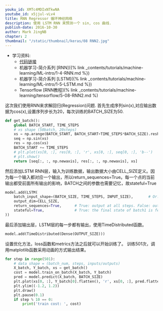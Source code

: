 ```yaml
---
youku_id: XMTc4MDIxNTkwNA
youtube_id: x5jjul-vLv4
title: RNN Regressor 循环神经网络
description: 使用 LSTM RNN 来预测一个 sin, cos 曲线. 
publish-date: 2016-10-30
author: Mark JingNB
chapter: 2
thumbnail: "/static/thumbnail/keras/08 RNN2.jpg"
---
```

* 学习资料:
  * [代码链接](https://github.com/MorvanZhou/tutorials/blob/master/kerasTUT/8-RNN_LSTM_Regressor_example.py)
  * 机器学习-简介系列 [RNN]({% link _contents/tutorials/machine-learning/ML-intro/1-4-RNN.md %})
  * 机器学习-简介系列 [LSTM]({% link _contents/tutorials/machine-learning/ML-intro/1-5-LSTM.md %})
  * Tensorflow [RNN教程](% link _contents/tutorials/machine-learning/tensorflow/5-08-RNN2.md %)
   
这次我们使用RNN来求解回归(Regression)问题.
首先生成序列sin(x),对应输出数据为cos(x),设置序列步长为20，每次训练的BATCH_SIZE为50.

```python
def get_batch():
    global BATCH_START, TIME_STEPS
    # xs shape (50batch, 20steps)
    xs = np.arange(BATCH_START, BATCH_START+TIME_STEPS*BATCH_SIZE).reshape((BATCH_SIZE, TIME_STEPS)) / (10*np.pi)
    seq = np.sin(xs)
    res = np.cos(xs)
    BATCH_START += TIME_STEPS
    # plt.plot(xs[0, :], res[0, :], 'r', xs[0, :], seq[0, :], 'b--')
    # plt.show()
    return [seq[:, :, np.newaxis], res[:, :, np.newaxis], xs]
```

然后添加LSTM RNN层，输入为训练数据，输出数据大小由CELL_SIZE定义。因为每一个输入都对应一个输出，所以return_sequences=True。每一个点的当前输出都受前面所有输出的影响，BATCH之间的参数也需要记忆，故stateful=True

```python
model.add(LSTM(
    batch_input_shape=(BATCH_SIZE, TIME_STEPS, INPUT_SIZE),       # Or: input_dim=INPUT_SIZE, input_length=TIME_STEPS,
    output_dim=CELL_SIZE,
    return_sequences=True,      # True: output at all steps. False: output as last step.
    stateful=True,              # True: the final state of batch1 is feed into the initial state of batch2
))
```

最后添加输出层，LSTM层的每一步都有输出，使用TimeDistributed函数。

```python
model.add(TimeDistributed(Dense(OUTPUT_SIZE)))
```
设置优化方法，loss函数和metrics方法之后就可以开始训练了。
训练501次，调用matplotlib函数采用动画的方式输出结果。

```python
for step in range(501):
    # data shape = (batch_num, steps, inputs/outputs)
    X_batch, Y_batch, xs = get_batch()
    cost = model.train_on_batch(X_batch, Y_batch)
    pred = model.predict(X_batch, BATCH_SIZE)
    plt.plot(xs[0, :], Y_batch[0].flatten(), 'r', xs[0, :], pred.flatten()[:TIME_STEPS], 'b--')
    plt.ylim((-1.2, 1.2))
    plt.draw()
    plt.pause(0.1)
    if step % 10 == 0:
        print('train cost: ', cost)
```
       



